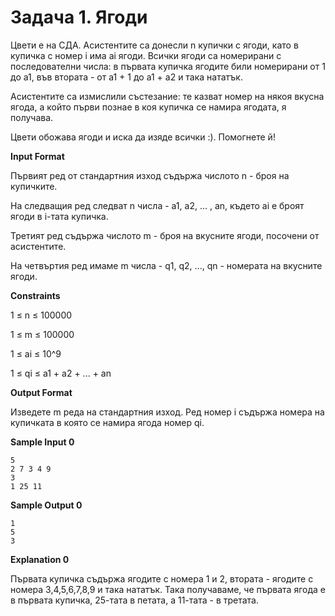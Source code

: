 # Задача 1. Ягоди

Цвети е на СДА. Асистентите са донесли n купички с ягоди, като в купичка с номер i има ai ягоди. Всички ягоди са номерирани с последователни числа: в първата купичка ягодите били номерирани от 1 до а1, във втората - от a1 + 1 до a1 + a2 и така нататък.

Асистентите са измислили състезание: те казват номер на някоя вкусна ягода, а който първи познае в коя купичка се намира ягодата, я получава.

Цвети обожава ягоди и иска да изяде всички :). Помогнете й!

**Input Format**

Първият ред от стандартния изход съдържа числото n - броя на купичките.

На следващия ред следват n числа - a1, a2, ... , an, където ai e броят ягоди в i-тата купичка.

Третият ред съдържа числото m - броя на вкусните ягоди, посочени от асистентите.

На четвъртия ред имаме m числа - q1, q2, ..., qn - номерата на вкусните ягоди.

**Constraints**

1 ≤ n ≤ 100000

1 ≤ m ≤ 100000

1 ≤ ai ≤ 10^9

1 ≤ qi ≤ a1 + a2 + ... + an

**Output Format**

Изведете m реда на стандартния изход. Ред номер i съдържа номера на купичката в която се намира ягода номер qi.

**Sample Input 0**
```
5
2 7 3 4 9
3
1 25 11
```

**Sample Output 0**
```
1
5
3
```

**Explanation 0**

Първата купичка съдържа ягодите с номера 1 и 2, втората - ягодите с номера 3,4,5,6,7,8,9 и така нататък. Така получаваме, че първата ягода е в първата купичка, 25-тата в петата, а 11-тата - в третата.
